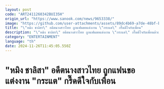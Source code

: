 ```yaml
---
layout: post
code: "ART2411260342BUI35H"
origin_url: "https://www.sanook.com/news/9653338/"
image: "https://github.com/user-attachments/assets/89dc4b69-a7de-48bf-b0a8-015a407b4b0b"
title: "\"หมิง ชาลิสา\" อดีตนางสาวไทย ถูกแฟนขอแต่งงาน \"กระแต\" กรี๊ดดีใจกับเพื่อน"
description: "\"หมิง ชาลิสา\" อดีตนางสาวไทย ถูกแฟนขอแต่งงาน \"กระแต\" กรี๊ดดีใจกับเพื่อนด้วย "
category: "ENTERTAINMENT"
language: "th"
date: 2024-11-26T11:45:05.550Z
---
```


# "หมิง ชาลิสา" อดีตนางสาวไทย ถูกแฟนขอแต่งงาน "กระแต" กรี๊ดดีใจกับเพื่อน